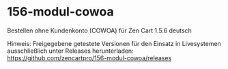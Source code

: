 # 156-modul-cowoa
Bestellen ohne Kundenkonto (COWOA) für Zen Cart 1.5.6 deutsch

Hinweis: Freigegebene getestete Versionen für den Einsatz in Livesystemen ausschließlich unter Releases herunterladen: https://github.com/zencartpro/156-modul-cowoa/releases
